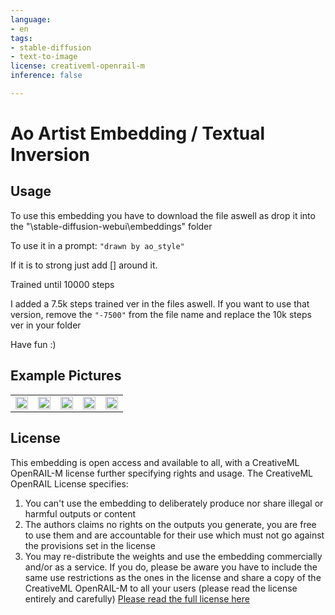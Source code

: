 ```yaml
---
language:
- en
tags:
- stable-diffusion
- text-to-image
license: creativeml-openrail-m
inference: false

---
```


# Ao Artist Embedding / Textual Inversion

## Usage
To use this embedding you have to download the file aswell as drop it into the "\stable-diffusion-webui\embeddings" folder

To use it in a prompt: ```"drawn by ao_style"```

If it is to strong just add [] around it.

Trained until 10000 steps

I added a 7.5k steps trained ver in the files aswell. If you want to use that version, remove the ```"-7500"``` from the file name and replace the 10k steps ver in your folder

Have fun :)

## Example Pictures

<table>
  <tr>
    <td><img src=https://i.imgur.com/ec8MaO4.png width=100% height=100%/></td>
    <td><img src=https://i.imgur.com/N4IRulK.png width=100% height=100%/></td>
    <td><img src=https://i.imgur.com/22alJny.png width=100% height=100%/></td>
    <td><img src=https://i.imgur.com/ZPPIs9L.png width=100% height=100%/></td>
    <td><img src=https://i.imgur.com/XQZvjGs.png width=100% height=100%/></td>
   </tr>
</table>

## License

This embedding is open access and available to all, with a CreativeML OpenRAIL-M license further specifying rights and usage.
The CreativeML OpenRAIL License specifies: 

1. You can't use the embedding to deliberately produce nor share illegal or harmful outputs or content 
2. The authors claims no rights on the outputs you generate, you are free to use them and are accountable for their use which must not go against the provisions set in the license
3. You may re-distribute the weights and use the embedding commercially and/or as a service. If you do, please be aware you have to include the same use restrictions as the ones in the license and share a copy of the CreativeML OpenRAIL-M to all your users (please read the license entirely and carefully)
[Please read the full license here](https://huggingface.co/spaces/CompVis/stable-diffusion-license)